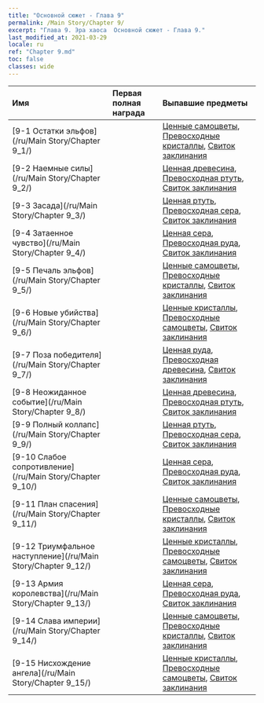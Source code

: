 ```yaml
---
title: "Основной сюжет - Глава 9"
permalink: /Main Story/Chapter 9/
excerpt: "Глава 9. Эра хаоса  Основной сюжет - Глава 9."
last_modified_at: 2021-03-29
locale: ru
ref: "Chapter 9.md"
toc: false
classes: wide
---
```


  | Имя |  Первая полная награда | Выпавшие предметы |
  |:------------|:------------|:------------| 
  | [9-1 Остатки эльфов](/ru/Main Story/Chapter 9_1/) |  | [Ценные самоцветы](/ru/Items/mat_30/), [Превосходные кристаллы](/ru/Items/mat_24/), [Свиток заклинания](/ru/Items/con_694/) |
  | [9-2 Наемные силы](/ru/Main Story/Chapter 9_2/) |  | [Ценная древесина](/ru/Items/mat_27/), [Превосходная ртуть](/ru/Items/mat_21/), [Свиток заклинания](/ru/Items/con_694/) |
  | [9-3 Засада](/ru/Main Story/Chapter 9_3/) |  | [Ценная ртуть](/ru/Items/mat_28/), [Превосходная сера](/ru/Items/mat_22/), [Свиток заклинания](/ru/Items/con_694/) |
  | [9-4 Затаенное чувство](/ru/Main Story/Chapter 9_4/) |  | [Ценная сера](/ru/Items/mat_29/), [Превосходная руда](/ru/Items/mat_19/), [Свиток заклинания](/ru/Items/con_694/) |
  | [9-5 Печаль эльфов](/ru/Main Story/Chapter 9_5/) |  | [Ценные самоцветы](/ru/Items/mat_30/), [Превосходные кристаллы](/ru/Items/mat_24/), [Свиток заклинания](/ru/Items/con_694/) |
  | [9-6 Новые убийства](/ru/Main Story/Chapter 9_6/) |  | [Ценные кристаллы](/ru/Items/mat_31/), [Превосходные самоцветы](/ru/Items/mat_23/), [Свиток заклинания](/ru/Items/con_694/) |
  | [9-7 Поза победителя](/ru/Main Story/Chapter 9_7/) |  | [Ценная руда](/ru/Items/mat_26/), [Превосходная древесина](/ru/Items/mat_20/), [Свиток заклинания](/ru/Items/con_694/) |
  | [9-8 Неожиданное событие](/ru/Main Story/Chapter 9_8/) |  | [Ценная древесина](/ru/Items/mat_27/), [Превосходная ртуть](/ru/Items/mat_21/), [Свиток заклинания](/ru/Items/con_694/) |
  | [9-9 Полный коллапс](/ru/Main Story/Chapter 9_9/) |  | [Ценная ртуть](/ru/Items/mat_28/), [Превосходная сера](/ru/Items/mat_22/), [Свиток заклинания](/ru/Items/con_694/) |
  | [9-10 Слабое сопротивление](/ru/Main Story/Chapter 9_10/) |  | [Ценная сера](/ru/Items/mat_29/), [Превосходная руда](/ru/Items/mat_19/), [Свиток заклинания](/ru/Items/con_694/) |
  | [9-11 План спасения](/ru/Main Story/Chapter 9_11/) |  | [Ценные самоцветы](/ru/Items/mat_30/), [Превосходные кристаллы](/ru/Items/mat_24/), [Свиток заклинания](/ru/Items/con_694/) |
  | [9-12 Триумфальное наступление](/ru/Main Story/Chapter 9_12/) |  | [Ценные кристаллы](/ru/Items/mat_31/), [Превосходные самоцветы](/ru/Items/mat_23/), [Свиток заклинания](/ru/Items/con_694/) |
  | [9-13 Армия королевства](/ru/Main Story/Chapter 9_13/) |  | [Ценная сера](/ru/Items/mat_29/), [Превосходная руда](/ru/Items/mat_19/), [Свиток заклинания](/ru/Items/con_694/) |
  | [9-14 Слава империи](/ru/Main Story/Chapter 9_14/) |  | [Ценные самоцветы](/ru/Items/mat_30/), [Превосходные кристаллы](/ru/Items/mat_24/), [Свиток заклинания](/ru/Items/con_694/) |
  | [9-15 Нисхождение ангела](/ru/Main Story/Chapter 9_15/) |  | [Ценные кристаллы](/ru/Items/mat_31/), [Превосходные самоцветы](/ru/Items/mat_23/), [Свиток заклинания](/ru/Items/con_694/) |
